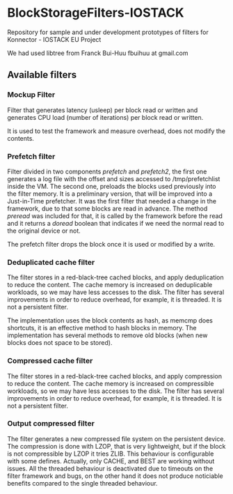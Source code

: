 # BlockStorageFilters-IOSTACK
Repository for sample and under development prototypes of filters for Konnector - IOSTACK EU Project

We had used libtree from Franck Bui-Huu fbuihuu at gmail.com

## Available filters

### Mockup Filter
Filter that generates latency (usleep) per block read or written and generates CPU load (number of iterations) per block read or written.

It is used to test the framework and measure overhead, does not modify the contents.

### Prefetch filter
Filter divided in two components _prefetch_ and _prefetch2_, the first one generates a log file with the offset and sizes accessed to /tmp/prefetchlist inside the VM. The second one, preloads the blocks used previously into the filter memory. It is a preliminary version, that will be improved into a Just-in-Time prefetcher. It was the first filter that needed a change in the framework, due to that some blocks are read in advance. The method _preread_ was included for that, it is called by the framework before the read and it returns a *doread* boolean that indicates if we need the normal read to the original device or not.

The prefetch filter drops the block once it is used or modified by a write.

### Deduplicated cache filter
The filter stores in a red-black-tree cached blocks, and apply deduplication to reduce the content. The cache memory is increased on deduplicable workloads, so we may have less accesses to the disk. The filter has several improvements in order to reduce overhead, for example, it is threaded. 
It is not a persistent filter.

The implementation uses the block contents as hash, as memcmp does shortcuts, it is an effective method to hash blocks in memory. The implementation has several methods to remove old blocks (when new blocks does not space to be stored).

### Compressed cache filter
The filter stores in a red-black-tree cached blocks, and apply compression to reduce the content. The cache memory is increased on compressible workloads, so we may have less accesses to the disk. The filter has several improvements in order to reduce overhead, for example, it is threaded. 
It is not a persistent filter.


### Output compressed filter
The filter generates a new compressed file system on the persistent device. The compression is done with LZOP, that is very lightweight, but if the block is not compressible by LZOP it tries ZLIB. This behaviour is configurable with some defines. 
Actually, only CACHE, and BEST are working without issues. All the threaded behaviour is deactivated due to timeouts on the filter framework and bugs, on the other hand it does not produce noticiable benefits compared to the single threaded behaviour.


